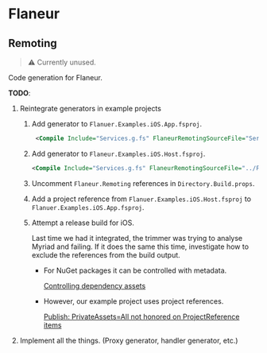 ﻿# Flaneur

## Remoting

> ⚠️ Currently unused.

Code generation for Flaneur.

**TODO**:

1. Reintegrate generators in example projects
	1. Add generator to `Flanuer.Examples.iOS.App.fsproj`.
	   ```xml
		<Compile Include="Services.g.fs" FlaneurRemotingSourceFile="Services.fs" FlaneurRemotingGenerators="FlaneurRemotingProxyGenerator" />
	   ```

	1. Add generator to `Flaneur.Examples.iOS.Host.fsproj`.
	   ```xml
	   <Compile Include="Services.g.fs" FlaneurRemotingSourceFile="../Flaneur.Examples.iOS.App/Services.fs" FlaneurRemotingGenerators="FlaneurRemotingHandlerGenerator" />
	   ```

    1. Uncomment `Flaneur.Remoting` references in `Directory.Build.props`.

	1. Add a project reference from `Flanuer.Examples.iOS.Host.fsproj` to `Flanuer.Examples.iOS.App.fsproj`.

	1. Attempt a release build for iOS.
	   
       Last time we had it integrated, the trimmer was trying to analyse Myriad and failing. If it does the same this time, investigate how to exclude the references from the build output.
	   - For NuGet packages it can be controlled with metadata.
	     
		 [Controlling dependency assets](https://learn.microsoft.com/en-us/nuget/consume-packages/package-references-in-project-files#controlling-dependency-assets)

	   - However, our example project uses project references.
	     
		 [Publish: PrivateAssets=All not honored on ProjectReference items](https://github.com/dotnet/sdk/issues/952)

1. Implement all the things. (Proxy generator, handler generator, etc.)